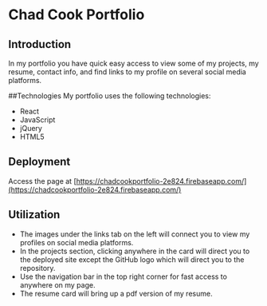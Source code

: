 # Chad Cook Portfolio

## Introduction
In my portfolio you have quick easy access to view some of my projects, my resume, contact info, and find links to my profile on several social media platforms.

##Technologies
My portfolio uses the following technologies:
* React
* JavaScript
* jQuery
* HTML5

## Deployment

Access the page at [https://chadcookportfolio-2e824.firebaseapp.com/](https://chadcookportfolio-2e824.firebaseapp.com/)

## Utilization
* The images under the links tab on the left will connect you to view my profiles on social media platforms.
* In the projects section, clicking anywhere in the card will direct you to the deployed site except the GitHub logo which will direct you to the repository.
* Use the navigation bar in the top right corner for fast access to anywhere on my page.
* The resume card will bring up a pdf version of my resume.  
